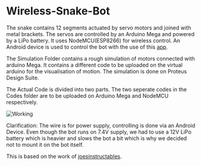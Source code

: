 # Wireless-Snake-Bot

The snake contains 12 segments actuated by servo motors and joined with metal brackets. The servos are controlled by an Arduino Mega and
powered by a LiPo battery. It uses NodeMCU(ESP8266) for wireless control.
An Android device is used to control the bot with the use of this [app](https://github.com/rrishabh23/Wireless-Snake-Bot/blob/master/SnakeBot%20Control.apk).

The Simulation Folder contains a rough simulation of motors connected with arduino Mega. It contains a different code to be uploaded on the virtual arduino for the visualisation of motion. The simulation is done on Proteus Design Suite.

The Actual Code is divided into two parts.
The two seperate codes in the Codes folder are to be uploaded on Arduino Mega and NodeMCU respectively.



![Working](/Results.gif)

Clarification: The wire is for power supply, controlling is done via an Android Device. Even though the bot runs on 7.4V supply, we had to use a 12V LiPo battery which is heavier and slows the bot a bit which is why we decided not to mount it on the bot itself.

This is based on the work of [joesinstructables](https://www.instructables.com/member/joesinstructables/).
